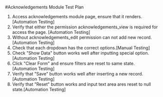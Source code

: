 #Acknowledgements Module Test Plan

1. Access acknowledgements module page, ensure that it renders.[Automation Testing]
2. Verify that either the permission acknowledgements_view is required for access the page. [Automation Testing]
3. Without acknowledgements_edit permission can not add new record.[Automation Testing]
4. Check that each dropdown has the correct options.[Manual Testing]
5. Check "Show Data" button works well after inputting special option.  [Automation Testing]
6. Click "Clear Form" and ensure filters are reset to same state.[Automation Testing]
7. Verify that "Save" button works well after inserting a new record.[Automation Testing]
8. Verify that "Reset" button works and input text area ares reset to null state.[Automation Testing]

